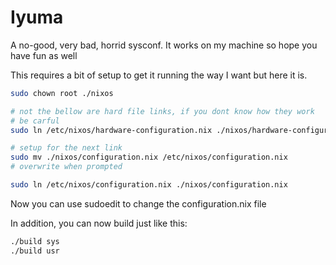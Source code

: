 # Iyuma
A no-good, very bad, horrid sysconf. It works on my machine so hope you have fun as well

This requires a bit of setup to get it running the way I want but here it is.
```bash
sudo chown root ./nixos

# not the bellow are hard file links, if you dont know how they work
# be carful
sudo ln /etc/nixos/hardware-configuration.nix ./nixos/hardware-configuration.nix

# setup for the next link
sudo mv ./nixos/configuration.nix /etc/nixos/configuration.nix
# overwrite when prompted

sudo ln /etc/nixos/configuration.nix ./nixos/configuration.nix
```

Now you can use sudoedit to change the configuration.nix file

In addition, you can now build just like this:
```bash
./build sys
./build usr
```
